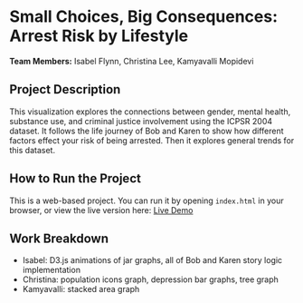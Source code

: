 # Small Choices, Big Consequences: Arrest Risk by Lifestyle

**Team Members:** Isabel Flynn, Christina Lee, Kamyavalli Mopidevi

## Project Description
This visualization explores the connections between gender, mental health, substance use, and criminal justice involvement using the ICPSR 2004 dataset.  It follows the life journey of Bob and Karen to show how different factors effect your 
risk of being arrested.  Then it explores general trends for this dataset. 

## How to Run the Project
This is a web-based project. You can run it by opening `index.html` in your browser, 
or view the live version here: [Live Demo]( https://kcristinalee.github.io/F/)

## Work Breakdown
- Isabel: D3.js animations of jar graphs, all of Bob and Karen story logic implementation
- Christina: population icons graph, depression bar graphs, tree graph
- Kamyavalli: stacked area graph